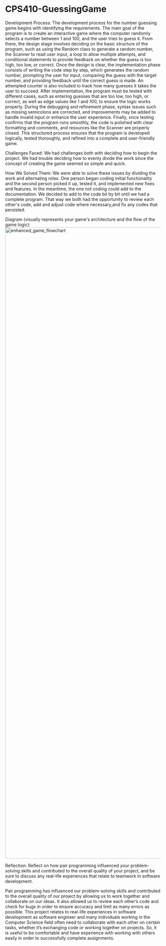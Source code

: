 # CPS410-GuessingGame

Development Process:
The development process for the number guessing game begins with identifying the requirements. The main goal of the program is to create an interactive game where the computer randomly selects a number between 1 and 100, and the user tries to guess it. From there, the design stage involves deciding on the basic structure of the program, such as using the Random class to generate a random number, the Scanner to read user input, a loop to allow multiple attempts, and conditional statements to provide feedback on whether the guess is too high, too low, or correct. Once the design is clear, the implementation phase consists of writing the code step by step, which generates the random number, prompting the user for input, comparing the guess with the target number, and providing feedback until the correct guess is made. An attempted counter is also included to track how many guesses it takes the user to succeed. After implementation, the program must be tested with different cases, such as entering guesses that are too low, too high, or correct, as well as edge values like 1 and 100, to ensure the logic works properly. During the debugging and refinement phase, syntax issues such as missing semicolons are corrected, and improvements may be added to handle invalid input or enhance the user experience. Finally, once testing confirms that the program runs smoothly, the code is polished with clear formatting and comments, and resources like the Scanner are properly closed. This structured process ensures that the program is developed logically, tested thoroughly, and refined into a complete and user-friendly game.

Challenges Faced:
We had challenges both with deciding how to begin the project.
We had trouble deciding how to evenly divide the work since the concept of creating the game seemed so simple and quick.

How We Solved Them:
We were able to solve these issues by dividing the work and alternating roles. One person began coding initial functionality and the second person picked it up, tested it, and implemented new fixes and features. In the meantime, the one not coding could add to the documentation.
We decided to add to the code bit by bit until we had a complete program. That way we both had the opportunity to review each other's code, add and adjust code where necessary,and fix any codes that persisted.

Diagram (visually represents your game's architecture and the flow of the game logic):
<img width="1070" height="2046" alt="enhanced_game_flowchart" src="https://github.com/user-attachments/assets/174e5ecf-7951-4558-b11c-7af6b2156fcf" />

Reflection: Reflect on how pair programming influenced your problem-solving skills and contributed to the overall quality of your project, and be sure to discuss any real-life experiences that relate to teamwork in software development.


Pair programming has influenced our problem-solving skills and contributed to the overall quality of our project by allowing us to work together and collaborate on our ideas. It also allowed us to review each other’s code and check for bugs in order to ensure accuracy and limit as many errors as possible. This project relates to real-life experiences in software development as software engineer and many individuals working in the Computer Science field often need to collaborate with each other on certain tasks, whether it’s exchanging code or working together on projects. So, it is useful to be comfortable and have experience with working with others easily in order to successfully complete assignments.
